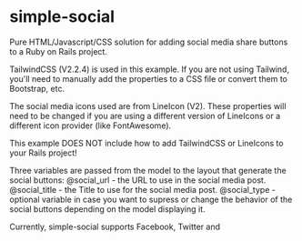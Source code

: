 # simple-social
Pure HTML/Javascript/CSS solution for adding social media share buttons to a Ruby on Rails project.

TailwindCSS (V2.2.4) is used in this example. If you are not using Tailwind, you'll need to manually add the properties to a CSS file or convert them to Bootstrap, etc.

The social media icons used are from LineIcon (V2). These properties will need to be changed if you are using a different version of LineIcons or a different icon provider (like FontAwesome).

This example DOES NOT include how to add TailwindCSS or LineIcons to your Rails project!

Three variables are passed from the model to the layout that generate the social buttons:
@social_url - the URL to use in the social media post.
@social_title - the Title to use for the social media post.
@social_type - optional variable in case you want to supress or change the behavior of the social buttons depending on the model displaying it.

Currently, simple-social supports Facebook, Twitter and 
